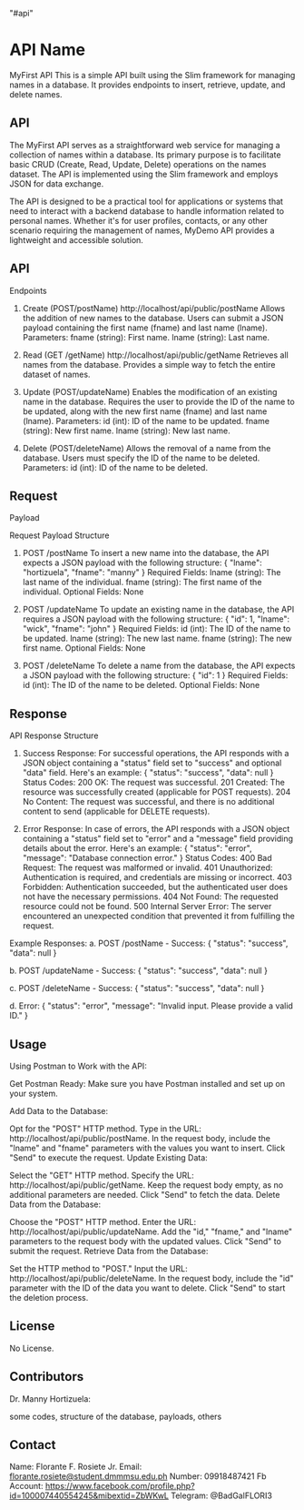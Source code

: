 "#api"

# API Name
MyFirst API
This is a simple API built using the Slim framework for managing names in a database. It provides endpoints to insert, retrieve, update, and delete names.

 


## API
The MyFirst API serves as a straightforward web service for managing a collection of names within a database. Its primary purpose is to facilitate basic CRUD (Create, Read, Update, Delete) operations on the names dataset. The API is implemented using the Slim framework and employs JSON for data exchange.

The API is designed to be a practical tool for applications or systems that need to interact with a backend database to handle information related to personal names. Whether it's for user profiles, contacts, or any other scenario requiring the management of names, MyDemo API provides a lightweight and accessible solution.

 


## API
Endpoints


1. Create (POST/postName) http://localhost/api/public/postName
Allows the addition of new names to the database.
Users can submit a JSON payload containing the first name (fname) and last name (lname).
Parameters:
fname (string): First name.
lname (string): Last name.

2. Read (GET /getName) http://localhost/api/public/getName
Retrieves all names from the database.
Provides a simple way to fetch the entire dataset of names.

3. Update (POST/updateName)
Enables the modification of an existing name in the database.
Requires the user to provide the ID of the name to be updated, along with the new first name (fname) and last name (lname).
Parameters:
id (int): ID of the name to be updated.
fname (string): New first name.
lname (string): New last name.

4. Delete (POST/deleteName)
Allows the removal of a name from the database.
Users must specify the ID of the name to be deleted.
Parameters:
id (int): ID of the name to be deleted.




## Request
Payload

Request Payload Structure
1. POST /postName
To insert a new name into the database, the API expects a JSON payload with the following structure:
{
  "lname": "hortizuela",
  "fname": "manny"
}
Required Fields:
lname (string): The last name of the individual.
fname (string): The first name of the individual.
Optional Fields:
None

2. POST /updateName
To update an existing name in the database, the API requires a JSON payload with the following structure:
{
  "id": 1,
  "lname": "wick",
  "fname": "john"
}
Required Fields:
id (int): The ID of the name to be updated.
lname (string): The new last name.
fname (string): The new first name.
Optional Fields:
None

3. POST /deleteName
To delete a name from the database, the API expects a JSON payload with the following structure:
{
  "id": 1
}
Required Fields:
id (int): The ID of the name to be deleted.
Optional Fields:
None

 


## Response


API Response Structure
1. Success Response:
For successful operations, the API responds with a JSON object containing a "status" field set to "success" and optional "data" field. Here's an example:
{
  "status": "success",
  "data": null
}
Status Codes:
200 OK: The request was successful.
201 Created: The resource was successfully created (applicable for POST requests).
204 No Content: The request was successful, and there is no additional content to send (applicable for DELETE requests).

2. Error Response:
In case of errors, the API responds with a JSON object containing a "status" field set to "error" and a "message" field providing details about the error. Here's an example:
{
  "status": "error",
  "message": "Database connection error."
}
Status Codes:
400 Bad Request: The request was malformed or invalid.
401 Unauthorized: Authentication is required, and credentials are missing or incorrect.
403 Forbidden: Authentication succeeded, but the authenticated user does not have the necessary permissions.
404 Not Found: The requested resource could not be found.
500 Internal Server Error: The server encountered an unexpected condition that prevented it from fulfilling the request.


Example Responses:
a. POST /postName - Success:
{
  "status": "success",
  "data": null
}

b. POST /updateName - Success:
{
  "status": "success",
  "data": null
}

c. POST /deleteName - Success:
{
  "status": "success",
  "data": null
}

d. Error:
{
  "status": "error",
  "message": "Invalid input. Please provide a valid ID."
}



 


## Usage


Using Postman to Work with the API:

Get Postman Ready: Make sure you have Postman installed and set up on your system.

Add Data to the Database:

Opt for the "POST" HTTP method. Type in the URL: http://localhost/api/public/postName. In the request body, include the "lname" and "fname" parameters with the values you want to insert. Click "Send" to execute the request. Update Existing Data:

Select the "GET" HTTP method. Specify the URL: http://localhost/api/public/getName. Keep the request body empty, as no additional parameters are needed. Click "Send" to fetch the data. Delete Data from the Database:

Choose the "POST" HTTP method. Enter the URL: http://localhost/api/public/updateName. Add the "id," "fname," and "lname" parameters to the request body with the updated values. Click "Send" to submit the request. Retrieve Data from the Database:

Set the HTTP method to "POST." Input the URL: http://localhost/api/public/deleteName. In the request body, include the "id" parameter with the ID of the data you want to delete. Click "Send" to start the deletion process.


 


## License


No License.

 


## Contributors


Dr. Manny Hortizuela:

some codes, 
structure of the database, 
payloads, 
others

 


## Contact
Name: Florante F. Rosiete Jr.
Email: florante.rosiete@student.dmmmsu.edu.ph 
Number: 09918487421
Fb Account: https://www.facebook.com/profile.php?id=100007440554245&mibextid=ZbWKwL
Telegram: @BadGalFLORI3
